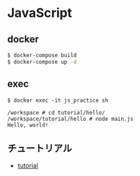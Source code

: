 # JavaScript

## docker
```bash
$ docker-compose build
$ docker-compose up -d
```

## exec
```
$ docker exec -it js_practice sh

/workspace # cd tutorial/hello/
/workspace/tutorial/hello # node main.js
Hello, world!
```

## チュートリアル
- [tutorial](./workspace/tutorial)
